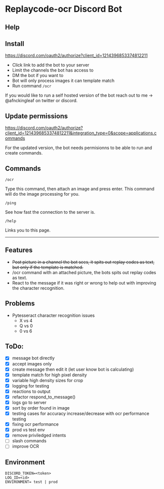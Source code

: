 # Replaycode-ocr Discord Bot

## Help

## Install
https://discord.com/oauth2/authorize?client_id=1214396853374812211

- Click link to add the bot to your server
- Limit the channels the bot has access to
- DM the bot if you want to
- Bot will only process images it can template match
- Run command `/ocr`

If you would like to run a self hosted version of the bot reach out to me -> @afnckingleaf on twitter or discord.

## Update permissions
https://discord.com/oauth2/authorize?client_id=1214396853374812211&integration_type=0&scope=applications.commands

For the updated version, the bot needs permisionns to be able to run and create commands.

## Commands

`/ocr`

Type this command, then attach an image and press enter. This command will do the image processing for you.

`/ping`

See how fast the connection to the server is.

`/help`

Links you to this page.


----

## Features
- <s>Post picture in a channel the bot sees, it spits out replay codes as text, but only if the template is matched.</s>
- /ocr command with an attached picture, the bots spits out replay codes as text.
- React to the message if it was right or wrong to help out with improving the character recognition.

## Problems
- Pytesseract character recognition issues
    - X vs 4
    - Q vs 0
    - 0 vs 6

## ToDo:
- [x] message bot directly
- [x] accept images only
- [x] create message then edit it (let user know bot is calculating)
- [x] template match for high pixel density
- [x] variable high density sizes for crop
- [x] logging for testing
- [x] reactions to output
- [x] refactor respond_to_message()
- [x] logs go to server
- [x] sort by order found in image
- [x] testing cases for accuracy increase/decrease with ocr performance testing
- [x] fixing ocr performance
- [x] prod vs test env
- [x] remove priviledged intents
- [ ] slash commands
- [ ] improve OCR

## Environment

```
DISCORD_TOKEN=<token>
LOG_ID=<id>
ENVIRONMENT= test | prod
```
